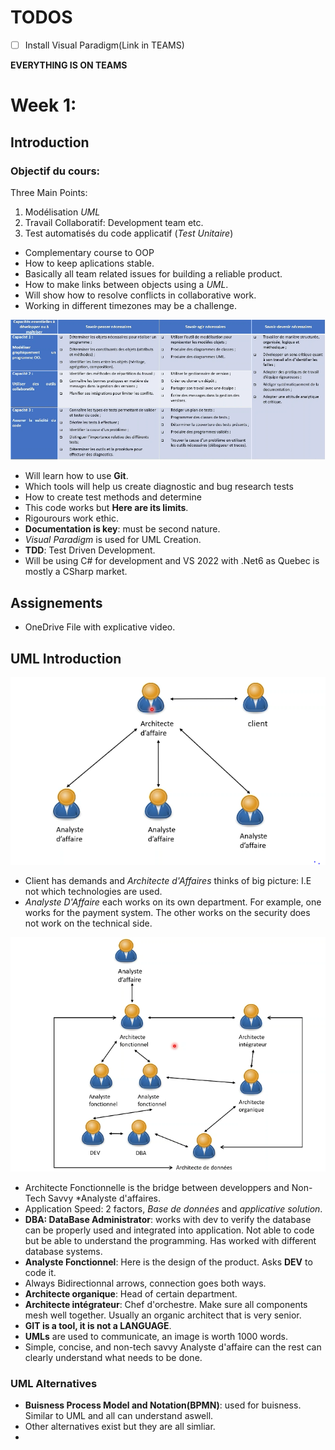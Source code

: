 # TODOS
- [ ] Install Visual Paradigm(Link in TEAMS)

**EVERYTHING IS ON TEAMS**
# Week 1:
## Introduction
### Objectif du cours:

Three Main Points: 
1. Modélisation *UML*
2. Travail Collaboratif: Development team etc.
3. Test automatisés du code applicatif (*Test Unitaire*)

- Complementary course to OOP
- How to keep aplications stable.
- Basically all team related issues for building a reliable product.
- How to make links between objects using a *UML*.
- Will show how to resolve conflicts in collaborative work.
- Working in different timezones may be a challenge.

![Capacities of Course](./img/dev_inf_capacities.png)

- Will learn how to use **Git**. 
- Which tools will help us create diagnostic and bug research tests
- How to create test methods and determine
- This code works but **Here are its limits**.
- Rigourours work ethic.
- **Documentation is key**: must be second nature.
- *Visual Paradigm* is used for UML Creation.
- **TDD**: Test Driven Development.
- Will be using C# for development and VS 2022 with .Net6 as Quebec is mostly a CSharp market.

## Assignements
- OneDrive File with explicative video. 

## UML Introduction
![Real World Scenario](./img/dev_info_intro.png)

- Client has demands and *Architecte d'Affaires* thinks of big picture: I.E not which technologies are used.
- *Analyste D'Affaire* each works on its own department. For example, one works for the payment system. The other works on the security does not work on the technical side.

![Department under Architecte d'affaires](./img/dev_inf_department.PNG)
- Architecte Fonctionnelle is the bridge between developpers and Non-Tech Savvy *Analyste d'affaires.
- Application Speed: 2 factors, *Base de données* and *applicative solution*.
- **DBA: DataBase Administrator**: works with dev to verify the database can be properly used and integrated into application. Not able to code but be able to understand the programming. Has worked with different database systems.
- **Analyste Fonctionnel**: Here is the design of the product. Asks **DEV** to code it.
- Always Bidirectionnal arrows, connection goes both ways.
- **Architecte organique**: Head of certain department.
- **Architecte intégrateur**: Chef d'orchestre. Make sure all components mesh well together. Usually an organic architect that is very senior.
- **GIT is a tool, it is not a LANGUAGE**.
-  **UMLs** are used to communicate, an image is worth 1000 words.
- Simple, concise, and non-tech savvy Analyste d'affaire can the rest can clearly understand what needs to be done.
### UML Alternatives
- **Buisness Process Model and Notation(BPMN)**: used for buisness. Similar to UML and all can understand aswell.
- Other alternatives exist but they are all simliar.
- 